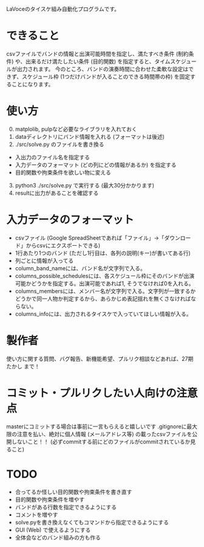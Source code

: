 LaVoceのタイスケ組み自動化プログラムです。

# できること
csvファイルでバンドの情報と出演可能時間を指定し、満たすべき条件 (制約条件) や、出来るだけ満たしたい条件 (目的関数) を指定すると、タイムスケジュールが出力されます。
今のところ、バンドの演奏時間に合わせた柔軟な設定はできず、スケジュール枠 (1つだけバンドが入ることのできる時間帯の枠) を固定することになります。

# 使い方
0. matplolib, pulpなど必要なライブラリを入れておく
1. dataディレクトリにバンド情報を入れる (フォーマットは後述)
2. ./src/solve.py のファイルを書き換る
  * 入出力のファイル名を指定する
  * 入力データのフォーマット (どの列にどの情報があるか) を指定する
  * 目的関数や拘束条件を欲しい物に変える
3. python3 ./src/solve.py で実行する (最大30分かかります)
4. resultに出力があることを確認する

# 入力データのフォーマット
* csvファイル (Google SpreadSheetであれば「ファイル」->「ダウンロード」からcsvにエクスポートできる)
* 1行あたり1つのバンド (ただし1行目は、各列の説明(キー)が書いてある行)
* 列ごとに情報が入ってる
* column_band_nameには、バンド名が文字列で入る。
* columns_possible_schedulesには、各スケジュール枠にそのバンドが出演可能かどうかを指定する。出演可能であれば1, そうでなければ0を入れる。
* columns_membersには、メンバー名が文字列で入る。文字列が一致するかどうかで同一人物か判定するから、あらかじめ表記揺れを無くさなければならない。
* columns_infoには、出力されるタイスケで入っていてほしい情報が入る。

# 製作者
使い方に関する質問、バグ報告、新機能希望、プルリク相談などあれば、27期 たかし まで！

# コミット・プルリクしたい人向けの注意点
masterにコミットする場合は事前に一言もらえると嬉しいです
.gitignoreに最大限の注意を払い、絶対に個人情報 (メールアドレス等) の載ったcsvファイルを公開しないこと！！ (必ずcommitする前にどのファイルがcommitされているか見ること)

# TODO
* 合ってるか怪しい目的関数や拘束条件を書き直す
* 目的関数や拘束条件を増やす
* バンドがある行数を指定できるようにする
* コメントを増やす
* solve.pyを書き換えなくてもコマンドから指定できるようにする
* GUI (Web) で使えるようにする
* 全体会などのバンド組みの方も作る
